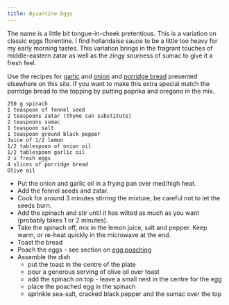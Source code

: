 ```yaml
---
title: Byzantine Eggs
---
```

The name is a little bit tongue-in-cheek pretentious. This is a variation on classic eggs florentine. I find hollandaise sauce to be a little too heavy for my early morning tastes. This variation brings in the fragrant touches of middle-eastern zatar as well as the zingy sourness of sumac to give it a fresh feel.


Use the recipes for [garlic](https://fodblog.github.io/2017/garlic_oil/) and [onion](https://fodblog.github.io/2017/onion_oil/) and [porridge bread](https://fodblog.github.io/2017/porridge_bread/) presented elsewhere on this site. If you want to make this extra special match the porridge bread to the topping by putting paprika and oregano in the mix.

	250 g spinach
	1 teaspoon of fennel seed
	2 teaspoons zatar (thyme can substitute)
	2 teaspoons sumac 
	1 teaspoon salt
	1 teaspoon ground black pepper
	Juice of 1/2 lemon
	1/2 tablespoon of onion oil
	1/2 tablespoon garlic oil
	2 x fresh eggs
	4 slices of porridge bread
	Olive oil

	
* Put the onion and garlic oil in a frying pan over med/high heat.
* Add the fennel seeds and zatar.
* Cook for around 3 minutes stirring the mixture, be careful not to let the seeds burn.
* Add the spinach and stir until it has wilted as much as you want (probably takes 1 or 2 minutes).
* Take the spinach off, mix in the lemon juice, salt and pepper. Keep warm, or re-heat quickly in the microwave at the end.
* Toast the bread
* Poach the eggs - see section on [egg poaching](https://fodblog.github.io/2017/poached_eggs/)
* Assemble the dish
	* put the toast in the centre of the plate
	* pour a generous serving of olive oil over toast
	* add the spinach on top - leave a small nest in the centre for the egg
	* place the poached egg in the spinach
	* sprinkle sea-salt, cracked black pepper and the sumac over the top
